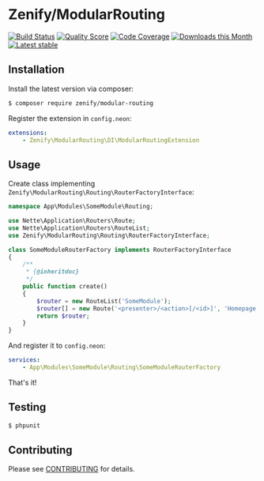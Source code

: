 # Zenify/ModularRouting

[![Build Status](https://img.shields.io/travis/Zenify/ModularRouting.svg?style=flat-square)](https://travis-ci.org/Zenify/ModularRouting)
[![Quality Score](https://img.shields.io/scrutinizer/g/Zenify/ModularRouting.svg?style=flat-square)](https://scrutinizer-ci.com/g/Zenify/ModularRouting)
[![Code Coverage](https://img.shields.io/scrutinizer/coverage/g/Zenify/ModularRouting.svg?style=flat-square)](https://scrutinizer-ci.com/g/Zenify/ModularRouting)
[![Downloads this Month](https://img.shields.io/packagist/dm/zenify/modular-routing.svg?style=flat-square)](https://packagist.org/packages/zenify/modular-routing)
[![Latest stable](https://img.shields.io/packagist/v/zenify/modular-routing.svg?style=flat-square)](https://packagist.org/packages/zenify/modular-routing)


## Installation

Install the latest version via composer:

```sh
$ composer require zenify/modular-routing
```

Register the extension in `config.neon`:

```yaml
extensions:
	- Zenify\ModularRouting\DI\ModularRoutingExtension
```


## Usage

Create class implementing `Zenify\ModularRouting\Routing\RouterFactoryInterface`:
 
```php
namespace App\Modules\SomeModule\Routing;

use Nette\Application\Routers\Route;
use Nette\Application\Routers\RouteList;
use Zenify\ModularRouting\Routing\RouterFactoryInterface;

class SomeModuleRouterFactory implements RouterFactoryInterface
{
	/**
	 * {@inheritdoc}
	 */
	public function create()
	{
		$router = new RouteList('SomeModule');
		$router[] = new Route('<presenter>/<action>[/<id>]', 'Homepage:default');
		return $router;
	}
}
```
 
 
And register it to `config.neon`:

```yaml
services:
	- App\Modules\SomeModule\Routing\SomeModuleRouterFactory
```

That's it!



## Testing

```sh
$ phpunit
```


## Contributing

Please see [CONTRIBUTING](CONTRIBUTING.md) for details.
